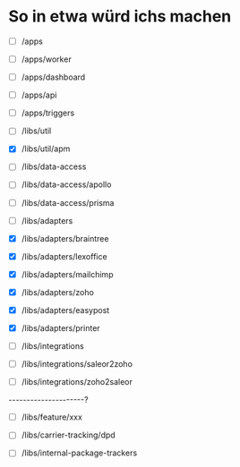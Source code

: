 # So in etwa würd ichs machen

- [ ] /apps
- [ ] /apps/worker
- [ ] /apps/dashboard
- [ ] /apps/api
- [ ] /apps/triggers

- [ ] /libs/util
- [x] /libs/util/apm

- [ ] /libs/data-access
- [ ] /libs/data-access/apollo
- [ ] /libs/data-access/prisma

- [ ] /libs/adapters
- [x] /libs/adapters/braintree
- [x] /libs/adapters/lexoffice
- [x] /libs/adapters/mailchimp
- [x] /libs/adapters/zoho
- [x] /libs/adapters/easypost
- [x] /libs/adapters/printer

- [ ] /libs/integrations
- [ ] /libs/integrations/saleor2zoho
- [ ] /libs/integrations/zoho2saleor

---------------------?

- [ ] /libs/feature/xxx

- [ ] /libs/carrier-tracking/dpd

- [ ] /libs/internal-package-trackers
